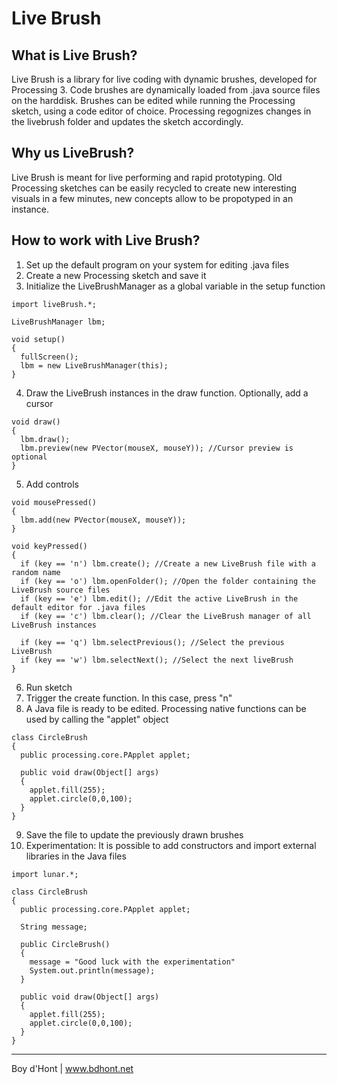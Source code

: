 # Live Brush

## What is Live Brush?
Live Brush is a library for live coding with dynamic brushes, developed for Processing 3. Code brushes are dynamically loaded from .java source files on the harddisk. Brushes can be edited while running the Processing sketch, using a code editor of choice. Processing regognizes changes in the livebrush folder and updates the sketch accordingly.

## Why us LiveBrush?
Live Brush is meant for live performing and rapid prototyping. Old Processing sketches can be easily recycled to create new interesting visuals in a few minutes, new concepts allow to be propotyped in an instance.

## How to work with Live Brush?
1. Set up the default program on your system for editing .java files
2. Create a new Processing sketch and save it
3. Initialize the LiveBrushManager as a global variable in the setup function
  ```
  import liveBrush.*;
  
  LiveBrushManager lbm;
  
  void setup()
  {
    fullScreen();
    lbm = new LiveBrushManager(this);
  }
  ```
4. Draw the LiveBrush instances in the draw function. Optionally, add a cursor
  ```
  void draw()
  {
    lbm.draw();
    lbm.preview(new PVector(mouseX, mouseY)); //Cursor preview is optional
  }
  ```
5. Add controls
  ```
  void mousePressed()
  {
    lbm.add(new PVector(mouseX, mouseY));
  }
  
  void keyPressed()
  {
    if (key == 'n') lbm.create(); //Create a new LiveBrush file with a random name
    if (key == 'o') lbm.openFolder(); //Open the folder containing the LiveBrush source files
    if (key == 'e') lbm.edit(); //Edit the active LiveBrush in the default editor for .java files
    if (key == 'c') lbm.clear(); //Clear the LiveBrush manager of all LiveBrush instances

    if (key == 'q') lbm.selectPrevious(); //Select the previous LiveBrush
    if (key == 'w') lbm.selectNext(); //Select the next liveBrush
  }
  ```
6. Run sketch
7. Trigger the create function. In this case, press "n"
8. A Java file is ready to be edited. Processing native functions can be used by calling the "applet" object 
  ```
  class CircleBrush
  {
    public processing.core.PApplet applet;

    public void draw(Object[] args)
    {
      applet.fill(255);
      applet.circle(0,0,100);
    }
  }
  ```
 9. Save the file to update the previously drawn brushes
 10. Experimentation: It is possible to add constructors and import external libraries in the Java files
  ```
  import lunar.*;
   
  class CircleBrush
  {
    public processing.core.PApplet applet;

    String message;

    public CircleBrush()
    {
      message = "Good luck with the experimentation"
      System.out.println(message);
    }

    public void draw(Object[] args)
    {
      applet.fill(255);
      applet.circle(0,0,100);
    }
  }
  ```
  
---
Boy d'Hont | www.bdhont.net  
